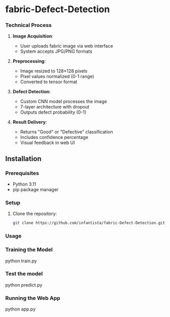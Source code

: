 # fabric-Defect-Detection


### Technical Process

1. **Image Acquisition**:
   - User uploads fabric image via web interface
   - System accepts JPG/PNG formats

2. **Preprocessing**:
   - Image resized to 128×128 pixels
   - Pixel values normalized (0-1 range)
   - Converted to tensor format

3. **Defect Detection**:
   - Custom CNN model processes the image
   - 7-layer architecture with dropout
   - Outputs defect probability (0-1)

4. **Result Delivery**:
   - Returns "Good" or "Defective" classification
   - Includes confidence percentage
   - Visual feedback in web UI

## Installation

### Prerequisites
- Python 3.11
- pip package manager

### Setup

1. Clone the repository:
   ```bash
   git clone https://github.com/infantista/fabric-Defect-Detection.git

### Usage
### Training the Model

python train.py

### Test the model

python predict.py

### Running the Web App

python app.py
